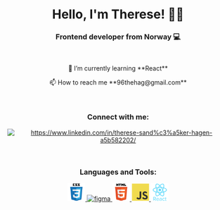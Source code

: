 <h1 align="center">Hello, I'm Therese! 🙋‍♀️</h1>

<h3 align="center">Frontend developer from Norway 💻</h3>
<br>
<p align="center">
🌱 I’m currently learning **React**
</p>
<p align="center">
📫 How to reach me **96thehag@gmail.com**
</p>

<br>
<h3 align="center">Connect with me:</h3>
<p align="center">
<a href="[https://linkedin.com/in/https://www.linkedin.com/in/therese-sand%c3%a5ker-hagen-a5b582202/](https://www.linkedin.com/in/therese-sand%C3%A5ker-hagen-a5b582202/)" target="blank"><img align="center" src="https://raw.githubusercontent.com/rahuldkjain/github-profile-readme-generator/master/src/images/icons/Social/linked-in-alt.svg" alt="https://www.linkedin.com/in/therese-sand%c3%a5ker-hagen-a5b582202/" height="30" width="40" /></a>
</p>

<br>

<h3 align="center">Languages and Tools:</h3>
<p align="center"> <a href="https://www.w3schools.com/css/" target="_blank" rel="noreferrer"> <img src="https://raw.githubusercontent.com/devicons/devicon/master/icons/css3/css3-original-wordmark.svg" alt="css3" width="40" height="40"/> </a>  <a href="https://www.figma.com/" target="_blank" rel="noreferrer"> <img src="https://www.vectorlogo.zone/logos/figma/figma-icon.svg" alt="figma" width="40" height="40"/> </a> <a href="https://www.w3.org/html/" target="_blank" rel="noreferrer"> <img src="https://raw.githubusercontent.com/devicons/devicon/master/icons/html5/html5-original-wordmark.svg" alt="html5" width="40" height="40"/> </a> <a href="https://developer.mozilla.org/en-US/docs/Web/JavaScript" target="_blank" rel="noreferrer"> <img src="https://raw.githubusercontent.com/devicons/devicon/master/icons/javascript/javascript-original.svg" alt="javascript" width="40" height="40"/> </a> <a href="https://reactjs.org/" target="_blank" rel="noreferrer"> <img src="https://raw.githubusercontent.com/devicons/devicon/master/icons/react/react-original-wordmark.svg" alt="react" width="40" height="40"/> </a> </p>

